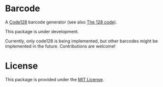 # Barcode

A [Code128](https://en.wikipedia.org/wiki/Code_128) barcode generator (see also [The 128 code](http://grandzebu.net/informatique/codbar-en/code128.htm)).

This package is under development.

Currently, only code128 is being implemented, but other barcodes might be implemented in the future. Contributions are welcome!

# License

This package is provided under the [MIT License](LICENSE).
